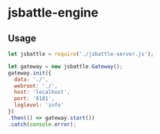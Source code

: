 # jsbattle-engine

## Usage

```javascript
let jsbattle = require('./jsbattle-server.js');

let gateway = new jsbattle.Gateway();
gateway.init({
  data: './',
  webroot: './',
  host: 'localhost',
  port: '8181',
  loglevel: 'info'
})
.then(() => gateway.start())
.catch(console.error);
```
